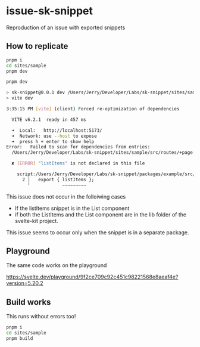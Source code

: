 # issue-sk-snippet

Reproduction of an issue with exported snippets

## How to replicate

```bash
pnpm i
cd sites/sample
pnpm dev
```

```bash
pnpm dev

> sk-snippet@0.0.1 dev /Users/Jerry/Developer/Labs/sk-snippet/sites/sample
> vite dev

3:35:15 PM [vite] (client) Forced re-optimization of dependencies

  VITE v6.2.1  ready in 457 ms

  ➜  Local:   http://localhost:5173/
  ➜  Network: use --host to expose
  ➜  press h + enter to show help
Error:   Failed to scan for dependencies from entries:
  /Users/Jerry/Developer/Labs/sk-snippet/sites/sample/src/routes/+page.svelte

  ✘ [ERROR] "listItems" is not declared in this file

    script:/Users/Jerry/Developer/Labs/sk-snippet/packages/example/src/ListItems.svelte?id=0:2:11:
      2 │   export { listItems };
        ╵            ~~~~~~~~~
```

This issue does not occur in the folloiwing cases

- If the listItems snippet is in the List component
- if both the ListItems and the List component are in the lib folder of the svelte-kit project.

This issue seems to occur only when the snippet is in a separate package.

## Playground

The same code works on the playground

https://svelte.dev/playground/9f2ce709c92c451c98221568e8aeaf4e?version=5.20.2

## Build works

This runs without errors too!

```bash
pnpm i
cd sites/sample
pnpm build
```
